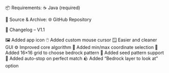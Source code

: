 📦 Requirements:
☕ Java (required)

💾 Source & Archive:
🌐 GitHub Repository

🧩 Changelog – V1.1

🖼️ Added app icon
🖱️ Added custom mouse cursor
🪟 Easier and cleaner GUI
⚙️ Improved core algorithm
📏 Added min/max coordinate selection
🧩 Added 16×16 grid to choose bedrock pattern
🌱 Added seed pattern support
🛑 Added auto-stop on perfect match
🪨 Added “Bedrock layer to look at” option 

